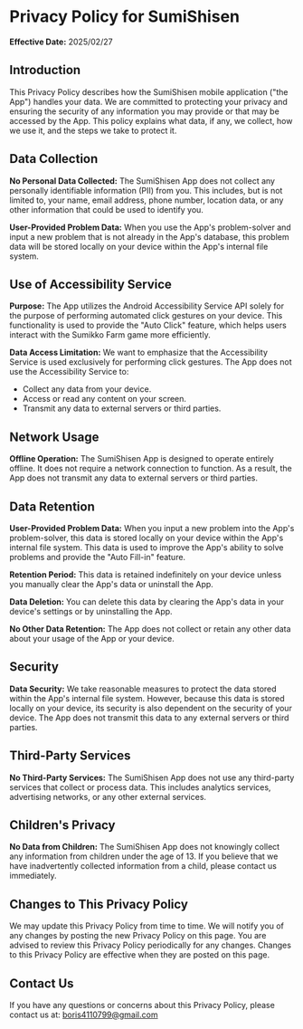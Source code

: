 # Privacy Policy for SumiShisen

**Effective Date:** 2025/02/27

## Introduction

This Privacy Policy describes how the SumiShisen mobile application ("the App") handles your data. We are committed to protecting your privacy and ensuring the security of any information you may provide or that may be accessed by the App. This policy explains what data, if any, we collect, how we use it, and the steps we take to protect it.

## Data Collection

**No Personal Data Collected:** The SumiShisen App does not collect any personally identifiable information (PII) from you. This includes, but is not limited to, your name, email address, phone number, location data, or any other information that could be used to identify you.

**User-Provided Problem Data:** When you use the App's problem-solver and input a new problem that is not already in the App's database, this problem data will be stored locally on your device within the App's internal file system.

## Use of Accessibility Service

**Purpose:** The App utilizes the Android Accessibility Service API solely for the purpose of performing automated click gestures on your device. This functionality is used to provide the "Auto Click" feature, which helps users interact with the Sumikko Farm game more efficiently.

**Data Access Limitation:** We want to emphasize that the Accessibility Service is used exclusively for performing click gestures. The App does not use the Accessibility Service to:

-   Collect any data from your device.
-   Access or read any content on your screen.
-   Transmit any data to external servers or third parties.

## Network Usage

**Offline Operation:** The SumiShisen App is designed to operate entirely offline. It does not require a network connection to function. As a result, the App does not transmit any data to external servers or third parties.

## Data Retention

**User-Provided Problem Data:** When you input a new problem into the App's problem-solver, this data is stored locally on your device within the App's internal file system. This data is used to improve the App's ability to solve problems and provide the "Auto Fill-in" feature.

**Retention Period:** This data is retained indefinitely on your device unless you manually clear the App's data or uninstall the App.

**Data Deletion:** You can delete this data by clearing the App's data in your device's settings or by uninstalling the App.

**No Other Data Retention:** The App does not collect or retain any other data about your usage of the App or your device.

## Security

**Data Security:** We take reasonable measures to protect the data stored within the App's internal file system. However, because this data is stored locally on your device, its security is also dependent on the security of your device. The App does not transmit this data to any external servers or third parties.

## Third-Party Services

**No Third-Party Services:** The SumiShisen App does not use any third-party services that collect or process data. This includes analytics services, advertising networks, or any other external services.

## Children's Privacy

**No Data from Children:** The SumiShisen App does not knowingly collect any information from children under the age of 13. If you believe that we have inadvertently collected information from a child, please contact us immediately.

## Changes to This Privacy Policy

We may update this Privacy Policy from time to time. We will notify you of any changes by posting the new Privacy Policy on this page. You are advised to review this Privacy Policy periodically for any changes. Changes to this Privacy Policy are effective when they are posted on this page.

## Contact Us

If you have any questions or concerns about this Privacy Policy, please contact us at: boris4110799@gmail.com